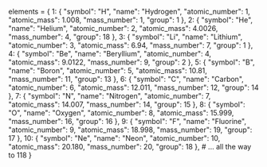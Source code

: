 elements = {
    1: {
        "symbol": "H",
        "name": "Hydrogen",
        "atomic_number": 1,
        "atomic_mass": 1.008,
        "mass_number": 1,
        "group": 1
    },
    2: {
        "symbol": "He",
        "name": "Helium",
        "atomic_number": 2,
        "atomic_mass": 4.0026,
        "mass_number": 4,
        "group": 18
    },
    3: {
        "symbol": "Li",
        "name": "Lithium",
        "atomic_number": 3,
        "atomic_mass": 6.94,
        "mass_number": 7,
        "group": 1
    },
    4: {
        "symbol": "Be",
        "name": "Beryllium",
        "atomic_number": 4,
        "atomic_mass": 9.0122,
        "mass_number": 9,
        "group": 2
    },
    5: {
        "symbol": "B",
        "name": "Boron",
        "atomic_number": 5,
        "atomic_mass": 10.81,
        "mass_number": 11,
        "group": 13
    },
    6: {
        "symbol": "C",
        "name": "Carbon",
        "atomic_number": 6,
        "atomic_mass": 12.011,
        "mass_number": 12,
        "group": 14
    },
    7: {
        "symbol": "N",
        "name": "Nitrogen",
        "atomic_number": 7,
        "atomic_mass": 14.007,
        "mass_number": 14,
        "group": 15
    },
    8: {
        "symbol": "O",
        "name": "Oxygen",
        "atomic_number": 8,
        "atomic_mass": 15.999,
        "mass_number": 16,
        "group": 16
    },
    9: {
        "symbol": "F",
        "name": "Fluorine",
        "atomic_number": 9,
        "atomic_mass": 18.998,
        "mass_number": 19,
        "group": 17
    },
    10: {
        "symbol": "Ne",
        "name": "Neon",
        "atomic_number": 10,
        "atomic_mass": 20.180,
        "mass_number": 20,
        "group": 18
    },
    # ... all the way to 118
}
